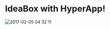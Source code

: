# IdeaBox with HyperApp!

![2017-02-05 04 32 11](https://cloud.githubusercontent.com/assets/9837366/22625823/2ad8afd6-eb5c-11e6-93c3-71338b847b59.gif)

